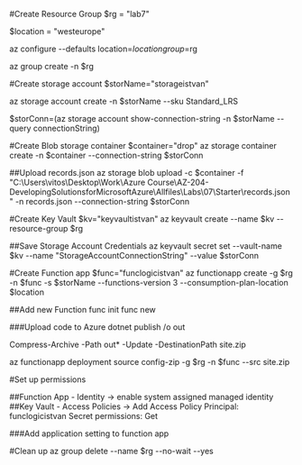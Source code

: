 #Create Resource Group
$rg = "lab7"

$location = "westeurope"

az configure --defaults location=$location group=$rg

az group create -n $rg

#Create storage account
$storName="storageistvan" 

az storage account create -n  $storName --sku Standard_LRS

$storConn=(az storage account show-connection-string -n $storName --query connectionString)

#Create Blob storage container
$container="drop"
az storage container create -n $container --connection-string $storConn

##Upload records.json
az storage blob upload -c $container -f "C:\Users\vitos\Desktop\Work\Azure Course\AZ-204-DevelopingSolutionsforMicrosoftAzure\Allfiles\Labs\07\Starter\records.json" -n records.json --connection-string $storConn

#Create Key Vault
$kv="keyvaultistvan"
az keyvault create --name $kv --resource-group $rg

##Save Storage Account Credentials
az keyvault secret set --vault-name $kv --name "StorageAccountConnectionString" --value $storConn

#Create Function app
$func="funclogicistvan"
az functionapp create -g $rg -n $func -s $storName --functions-version 3 --consumption-plan-location $location

##Add new Function
func init
func new

###Upload code to Azure
dotnet publish /o out

Compress-Archive -Path out\* -Update -DestinationPath site.zip

az functionapp deployment source config-zip -g $rg -n $func --src site.zip

#Set up permissions

##Function App - Identity -> enable system assigned managed identity
##Key Vault - Access Policies -> Add Access Policy
    Principal: funclogicistvan
    Secret permissions: Get

###Add application setting to function app

#Clean up
az group delete --name $rg --no-wait --yes

